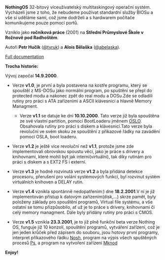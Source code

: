 **NothingOS** 32-bitový víceuživatelský multitaskingový operační systém. Vycházeli jsme z toho, že nebudeme používat standardní služby BIOSu a vše si uděláme sami, což jsme dodrželi a s hardwarem počítače komunikujeme pouze pomocí portů.

Vzniklo jako **ročníková práce** (2001) na **Střední Průmyslové Škole v Rožnově pod Radhoštěm**.

Autoři **Petr Hučík** ([@tyruk](https://github.com/tyruk)) a **Alois Bělaška** ([@abelaska](https://github.com/abelaska)).

[Full documentation](https://abelaska.github.io/NothingOS)

**Trocha historie:**

Vývoj započal **14.9.2000**.

*   Verze **v1.0**, je první a byla postavena na kostře programu, který se spouštěl z MS-DOSu jako normální program, po spuštění se přepl do protected modu a nakonec zpět do real modu a DOSu.Zde se odladili rutiny pro práci s ATA zařízeními a ASCII klávesnicí a hlavně Memory Managment.  
    *   Verze **v1.1** se datuje ke dni **10.10.2000**. Tato verze již byla spouštěna ze své vlastní partition, pomocí BootLoaderu jménem [OSLO](./nos-tools/OSLO.V12/OSLO.V12). Obsahovala rutiny pro práci s diskem a klávesnicí.Tato verze byla revoluční ve svém skoku ze spouštění z příkazové řádky na zavádění pomocí OSLA, boot loaderu.  
    
*   Verze **v1.2** je ještě více revoluční než **v1.1**, protože jsme zde implementovali obrovskou spoustu věcí, jako je práce s drivery a knihovnami, které mohli být jak interní(virtuální), tak díky rutinám pro práci s diskem a s EXT2 FS i externí.
*   Verze **v1.3** je hodně rozvinutá verze **v1.2** a byla přidána detekce procesoru, přerušení pro volání systémových funkcí, byl rozvinut systém virtuálních knihoven a DELAY rutin.
*   Verze **v1.4** vznikla spontánně nedopatřením:) dne **18.2.2001**.V ní je již implementován přístup k datovým zařízením(disk,...) skrze pamět, byly položeny základy pro spouštění programů, Virtual file systému, a vše ostatní se tomu přizpůsobilo, ať už je to práce s drivery, knihovnami či celý memory managment. Dále byly přidány rutiny pro práci s CMOS.
*   Verze **v1.5** vznikla **23.3.2001**, je to již plně funkční beta verze Nothing OS, funguje již 10 konzolí, spouštění programů, vytváření zařízení, což je jen jeden krůček před zápisem do souboru, jsou hotovy první programy, interpret příkazového řádku [Nosh](./nos-programs/NOSH), program na výpis všech spuštěných procesů [Ps](./nos-programs/PS), a program na vytvoření zařízení [Mknod](./nos-programs/MKNOD)

**Enjoy!**